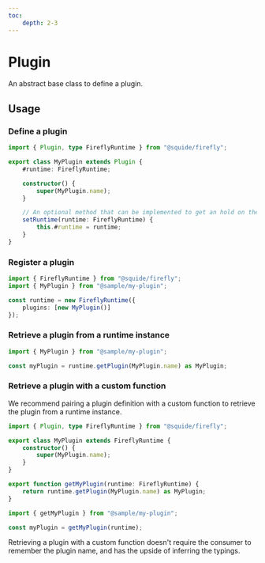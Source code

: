 ```yaml
---
toc:
    depth: 2-3
---
```


# Plugin

An abstract base class to define a plugin.

## Usage

### Define a plugin

```ts !#3 my-plugin/src/myPlugin.ts
import { Plugin, type FireflyRuntime } from "@squide/firefly";

export class MyPlugin extends Plugin {
    #runtime: FireflyRuntime;

    constructor() {
        super(MyPlugin.name);
    }

    // An optional method that can be implemented to get an hold on the current runtime instance.
    setRuntime(runtime: FireflyRuntime) {
        this.#runtime = runtime;
    }
}
```

### Register a plugin

```ts !#5
import { FireflyRuntime } from "@squide/firefly";
import { MyPlugin } from "@sample/my-plugin";

const runtime = new FireflyRuntime({
    plugins: [new MyPlugin()]
});
```

### Retrieve a plugin from a runtime instance

```ts
import { MyPlugin } from "@sample/my-plugin";

const myPlugin = runtime.getPlugin(MyPlugin.name) as MyPlugin;
```

### Retrieve a plugin with a custom function

We recommend pairing a plugin definition with a custom function to retrieve the plugin from a runtime instance.

```ts !#9-11 my-plugin/src/myPlugin.ts
import { Plugin, type FireflyRuntime } from "@squide/firefly";

export class MyPlugin extends FireflyRuntime {
    constructor() {
        super(MyPlugin.name);
    }
}

export function getMyPlugin(runtime: FireflyRuntime) {
    return runtime.getPlugin(MyPlugin.name) as MyPlugin;
}
```

```ts
import { getMyPlugin } from "@sample/my-plugin";

const myPlugin = getMyPlugin(runtime);
```

Retrieving a plugin with a custom function doesn't require the consumer to remember the plugin name, and has the upside of inferring the typings.
